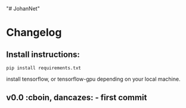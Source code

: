 "# JohanNet" 

# Changelog 

## Install instructions:

```
pip install requirements.txt
```

install tensorflow, or tensorflow-gpu depending on your local machine.

## v0.0 :cboin, dancazes: - first commit 